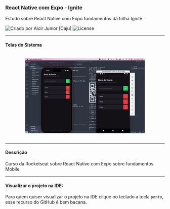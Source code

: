 ### React Native com Expo - Ignite

Estudo sobre React Native com Expo fundamentos da trilha Ignite.

<div>
    <img alt="Criado por Alcir Junior [Caju]" src="https://img.shields.io/badge/criado%20por-Alcir Junior [Caju]-%23f08700">
    <img alt="License" src="https://img.shields.io/badge/license-MIT-%23f08700">
</div>

---

#### Telas do Sistema

<p align="center">
    <img alt="Tela 01" src="_images/image1.png" width="75%" style="margin: 15px 0" />
</p>

---

#### Descrição

Curso da Rocketseat sobre React Native com Expo sobre fundamentos Mobile.

---

#### Visualizar o projeto na IDE:

Para quem quiser visualizar o projeto na IDE clique no teclado a tecla `ponto`, esse recurso do GitHub é bem bacana.
